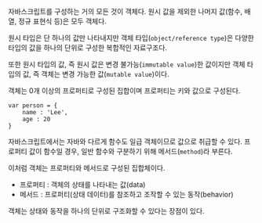 자바스크립트를 구성하는 거의 모든 것이 객체다. 원시 값을 제외한 나머지 값(함수, 배열, 정규 표현식 등)은 모두 객체다.

원시 타입은 단 하나의 값만 나타내지만 객체 타입(`object/reference type`)은 다양한 타입의 값을 하나의 단위로 구성한 복합적인 자료구조다.

또한 원시 타입의 값, 즉 원시 값은 변경 불가능(`immutable value`)한 값이지만 객체 타입의 값, 즉 객체는 변경 가능한 값(`mutable value`)이다.

객체는 0개 이상의 프로퍼티로 구성된 집합이며 프로퍼티는 키와 값으로 구성된다.

```
var person = {
    name : 'Lee',
    age : 20
}
```

자바스크립트에서는 자바와 다르게 함수도 일급 객체이므로 값으로 취급할 수 있다. 프로퍼티 값이 함수일 경우, 일반 함수와 구분하기 위해 메서드(`method`)라 부른다.

이처럼 객체는 프로퍼티와 메서드로 구성된 집합체이다.

- 프로퍼티 : 객체의 상태를 나타내는 값(data)
- 메서드 : 프로퍼티(상태 데이터)를 참조하고 조작할 수 있는 동작(behavior)

객체는 상태와 동작을 하나의 단위로 구조화할 수 있다는 장점이 있다.

